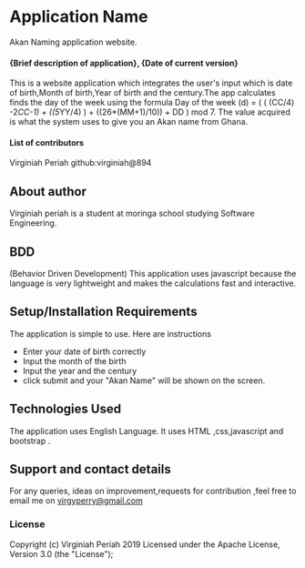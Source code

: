 # Application Name
Akan Naming application website.
#### {Brief description of application}, {Date of current version}
This is a website application which integrates the user's input which is date of birth,Month of birth,Year of birth and the century.The app calculates finds the day of the week using the formula
Day of the week (d) = ( ( (CC/4) -2*CC-1) + ((5*YY/4) ) + ((26*(MM+1)/10)) + DD ) mod 7.
The value acquired is what the system uses  to give you an Akan name from Ghana.
#### List of contributors
Virginiah Periah
github:virginiah@894
## About author
Virginiah periah is a student at moringa school studying Software Engineering.
## BDD
(Behavior Driven Development)
This application uses javascript because the language is very lightweight and makes the calculations fast and interactive.
## Setup/Installation Requirements
The application is simple to use.
Here are instructions
* Enter your date of birth correctly
* Input the month of the birth
* Input the year and the century
* click submit and your "Akan Name" will be shown on the screen.
## Technologies Used
The application uses English Language.
It uses HTML ,css,javascript and bootstrap .
## Support and contact details
For any queries, ideas on improvement,requests for contribution ,feel free to email me on
virgyperry@gmail.com
### License
Copyright (c) Virginiah Periah 2019
Licensed under the Apache License, Version 3.0 (the "License");
 